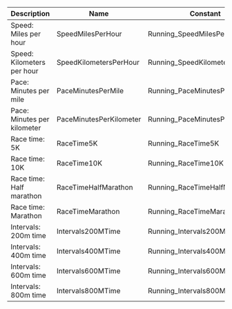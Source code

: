 |	Description	|	Name	|	Constant	|	Factor	|	Index	|
|	--------------------	|	--------------------	|	--------------------	|	--------------------	|	--------------------	|
|	Speed: Miles per hour	|	SpeedMilesPerHour	|	Running_SpeedMilesPerHour	|	1	|	165	|
|	Speed: Kilometers per hour	|	SpeedKilometersPerHour	|	Running_SpeedKilometersPerHour	|	1	|	166	|
|	Pace: Minutes per mile	|	PaceMinutesPerMile	|	Running_PaceMinutesPerMile	|	1	|	167	|
|	Pace: Minutes per kilometer	|	PaceMinutesPerKilometer	|	Running_PaceMinutesPerKilometer	|	1	|	168	|
|	Race time: 5K	|	RaceTime5K	|	Running_RaceTime5K	|	1	|	169	|
|	Race time: 10K	|	RaceTime10K	|	Running_RaceTime10K	|	1	|	170	|
|	Race time: Half marathon	|	RaceTimeHalfMarathon	|	Running_RaceTimeHalfMarathon	|	1	|	171	|
|	Race time: Marathon	|	RaceTimeMarathon	|	Running_RaceTimeMarathon	|	1	|	172	|
|	Intervals: 200m time	|	Intervals200MTime	|	Running_Intervals200MTime	|	1	|	173	|
|	Intervals: 400m time	|	Intervals400MTime	|	Running_Intervals400MTime	|	1	|	174	|
|	Intervals: 600m time	|	Intervals600MTime	|	Running_Intervals600MTime	|	1	|	175	|
|	Intervals: 800m time	|	Intervals800MTime	|	Running_Intervals800MTime	|	1	|	176	|
